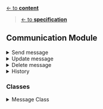 [<- to **content**](https://github.com/shardoc/shardoc.github.io)
> [<- to **specification**](https://github.com/shardoc/shardoc.github.io/blob/dev/pages/specification.md)
## Communication Module


<details>
  <summary>Send message</summary>

### Endpoints
We expose one endpoint for a sending message. 

#### 1. Send message
   * Path: */message*
   * Http method: *POST*
   * Body type: *JSON*
   * Body example: *{"recipientId":"ds678s79s", "message":"Hello, it's me"}*
   * Response type: JSON
   * Response example: 
      * success: *{ "status" : "success" }*
      * failed: *{ "status" : "failed", "error":"cannot send message"}*
	  
</details>

<details>
  <summary>Update message</summary>

### Endpoints

We expose one endpoint for updating message

#### 3. Update message
   * Path: */message/{messageId}*
   * Http method: *POST*
   * PATH parameters: *messageId* - value any valid message id
   * Body type: *JSON*
   * Body example: *{"message":"Updated Title"}*
   * Response type: JSON
   * Response example: 
      * success: *{ "status" : "sucess" }
      * failed: *{ "status" : "failed", "error":"Cannot update message" }*

</details>



  <details>
  <summary>Delete message</summary>

### Endpoints

We expose one endpoint for deleting message

#### 3. Delete message
   * Path: */message/{messageId}*
   * Http method: *DELETE*
   * PATH parameters: *messageId* - value any valid message id
   * Response type: JSON
   * Response example: 
      * success: *{ "status" : "sucess" }
      * failed: *{ "status" : "failed", "error":"Cannot update message" }*
</details>
<details>
  <summary>History</summary>

### Endpoints
We expose one endpoint for a communication history.

#### 3. History
   * Path: */message/{recipientId}*
   * Http method: *POST*
   * PATH parameters: *recipientId* - value any valid message recipient id
   * Response type: JSON
   * Response example: 
      * success: *{ "status" : "sucess", "body" : [{"recipientId":"ds678s79s", "message":"Hello, it's me"},{"recipientId":"ds678s79s", "message":"How are you"}] }
      * failed: *{ "status" : "failed", "error":"Cannot update message" }*

</details>


### Classes

   <details>
  <summary>Message Class</summary>
  
  * Purpose: describe messages sent by user
  * Fields:
    * id 
	* ownerId
	* recipientId
    * message - max 160 characters
	* status - possible values: *sent*, *failed*, *read*
    * createTime
    * updateTime
  * Methods:
    * findById
	* findAll
    * update
    * insert
    * delete

    </details>
	

	

